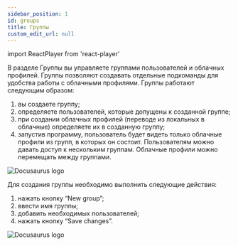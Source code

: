 ```yaml
---
sidebar_position: 1
id: groups
title: Группы
custom_edit_url: null
---
```

import ReactPlayer from 'react-player'

В разделе Группы вы управляете группами пользователей и облачных профилей.
Группы позволяют создавать отдельные подкоманды для удобства работы с облачными профилями.
Группы работают следующим образом:
1) вы создаете группу;
2) определяете пользователей, которые допущены к созданной группе;
3) при создании облачных профилей (переводе из локальных в облачные) определяете их в созданную группу;
4) запустив программу, пользователь будет видеть только облачные профили из групп, в которых он состоит.
Пользователям можно давать доступ к нескольким группам.
Облачные профили можно перемещать между группами.

![Docusaurus logo](/img/2-cloud/4-groups/eng/groups-1.png)

Для создания группы необходимо выполнить следующие действия:
1. нажать кнопку “New group”;
2. ввести имя группы;
3. добавить необходимых пользователей;
4. нажать кнопку “Save changes”.

![Docusaurus logo](/img/2-cloud/4-groups/eng/groups-2.png)